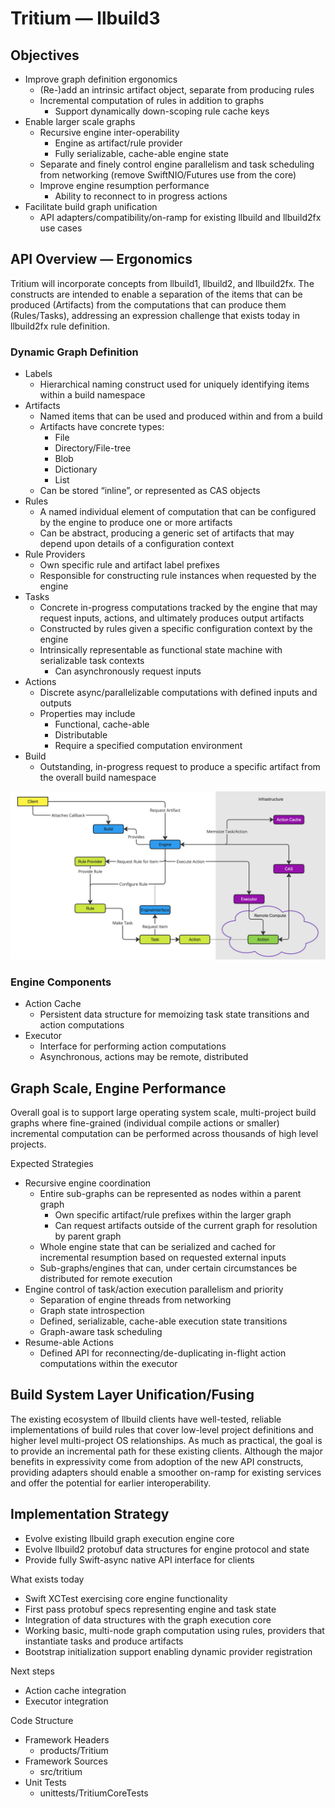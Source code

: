 # Tritium — llbuild3

## Objectives

* Improve graph definition ergonomics
    * (Re-)add an intrinsic artifact object, separate from producing rules
    * Incremental computation of rules in addition to graphs
        * Support dynamically down-scoping rule cache keys
* Enable larger scale graphs
    * Recursive engine inter-operability
        * Engine as artifact/rule provider
        * Fully serializable, cache-able engine state
    * Separate and finely control engine parallelism and task scheduling from networking (remove SwiftNIO/Futures use from the core)
    * Improve engine resumption performance
        * Ability to reconnect to in progress actions
* Facilitate build graph unification
    * API adapters/compatibility/on-ramp for existing llbuild and llbuild2fx use cases

## API Overview — Ergonomics

Tritium will incorporate concepts from llbuild1, llbuild2, and llbuild2fx.  The constructs are intended to enable a separation of the items that can be produced (Artifacts) from the computations that can produce them (Rules/Tasks), addressing an expression challenge that exists today in llbuild2fx rule definition.

### Dynamic Graph Definition

* Labels
    * Hierarchical naming construct used for uniquely identifying items within a build namespace
* Artifacts
    * Named items that can be used and produced within and from a build
    * Artifacts have concrete types:
        * File
        * Directory/File-tree
        * Blob
        * Dictionary
        * List
    * Can be stored “inline”, or represented as CAS objects
* Rules
    * A named individual element of computation that can be configured by the engine to produce one or more artifacts
    * Can be abstract, producing a generic set of artifacts that may depend upon details of a configuration context
* Rule Providers
    * Own specific rule and artifact label prefixes
    * Responsible for constructing rule instances when requested by the engine
* Tasks
    * Concrete in-progress computations tracked by the engine that may request inputs, actions, and ultimately produces output artifacts
    * Constructed by rules given a specific configuration context by the engine
    * Intrinsically representable as functional state machine with serializable task contexts 
        * Can asynchronously request inputs
* Actions
    * Discrete async/parallelizable computations with defined inputs and outputs
    * Properties may include
        * Functional, cache-able
        * Distributable
        * Require a specified computation environment
* Build
    * Outstanding, in-progress request to produce a specific artifact from the overall build namespace

![Tritium Classes](./docs/tritium.jpg)

### Engine Components

* Action Cache
    * Persistent data structure for memoizing task state transitions and action computations
* Executor
    * Interface for performing action computations
    * Asynchronous, actions may be remote, distributed

## Graph Scale, Engine Performance

Overall goal is to support large operating system scale, multi-project build graphs where fine-grained (individual compile actions or smaller) incremental computation can be performed across thousands of high level projects.

Expected Strategies

* Recursive engine coordination
    * Entire sub-graphs can be represented as nodes within a parent graph
        * Own specific artifact/rule prefixes within the larger graph
        * Can request artifacts outside of the current graph for resolution by parent graph
    * Whole engine state that can be serialized and cached for incremental resumption based on requested external inputs
    * Sub-graphs/engines that can, under certain circumstances be distributed for remote execution
* Engine control of task/action execution parallelism and priority
    * Separation of engine threads from networking
    * Graph state introspection
    * Defined, serializable, cache-able execution state transitions
    * Graph-aware task scheduling
* Resume-able Actions
    * Defined API for reconnecting/de-duplicating in-flight action computations within the executor

## Build System Layer Unification/Fusing

The existing ecosystem of llbuild clients have well-tested, reliable implementations of build rules that cover low-level project definitions and higher level multi-project OS relationships.  As much as practical, the goal is to provide an incremental path for these existing clients.  Although the major benefits in expressivity come from adoption of the new API constructs, providing adapters should enable a smoother on-ramp for existing services and offer the potential for earlier interoperability.


## Implementation Strategy

* Evolve existing llbuild graph execution engine core
* Evolve llbuild2 protobuf data structures for engine protocol and state
* Provide fully Swift-async native API interface for clients


What exists today

* Swift XCTest exercising core engine functionality
* First pass protobuf specs representing engine and task state
* Integration of data structures with the graph execution core
* Working basic, multi-node graph computation using rules, providers that instantiate tasks and produce artifacts
* Bootstrap initialization support enabling dynamic provider registration

Next steps

* Action cache integration
* Executor integration

Code Structure

* Framework Headers
    * products/Tritium
* Framework Sources
    * src/tritium
* Unit Tests
    * unittests/TritiumCoreTests
